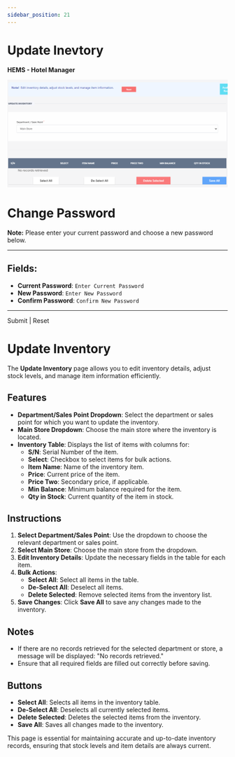 ```yaml
---
sidebar_position: 21
---
```


# Update Inevtory

**HEMS - Hotel Manager**

![HEMS Registration](../../static/img/updateinventory.png "HEMS Registration")

# Change Password

**Note:** Please enter your current password and choose a new password below.

---

## Fields:

- **Current Password**: `Enter Current Password`
- **New Password**: `Enter New Password`
- **Confirm Password**: `Confirm New Password`

---

Submit | Reset
# Update Inventory

The **Update Inventory** page allows you to edit inventory details, adjust stock levels, and manage item information efficiently.

## Features

- **Department/Sales Point Dropdown**: Select the department or sales point for which you want to update the inventory.
- **Main Store Dropdown**: Choose the main store where the inventory is located.
- **Inventory Table**: Displays the list of items with columns for:
  - **S/N**: Serial Number of the item.
  - **Select**: Checkbox to select items for bulk actions.
  - **Item Name**: Name of the inventory item.
  - **Price**: Current price of the item.
  - **Price Two**: Secondary price, if applicable.
  - **Min Balance**: Minimum balance required for the item.
  - **Qty in Stock**: Current quantity of the item in stock.

## Instructions

1. **Select Department/Sales Point**: Use the dropdown to choose the relevant department or sales point.
2. **Select Main Store**: Choose the main store from the dropdown.
3. **Edit Inventory Details**: Update the necessary fields in the table for each item.
4. **Bulk Actions**:
   - **Select All**: Select all items in the table.
   - **De-Select All**: Deselect all items.
   - **Delete Selected**: Remove selected items from the inventory list.
5. **Save Changes**: Click **Save All** to save any changes made to the inventory.

## Notes

- If there are no records retrieved for the selected department or store, a message will be displayed: "No records retrieved."
- Ensure that all required fields are filled out correctly before saving.

## Buttons

- **Select All**: Selects all items in the inventory table.
- **De-Select All**: Deselects all currently selected items.
- **Delete Selected**: Deletes the selected items from the inventory.
- **Save All**: Saves all changes made to the inventory.

This page is essential for maintaining accurate and up-to-date inventory records, ensuring that stock levels and item details are always current.
